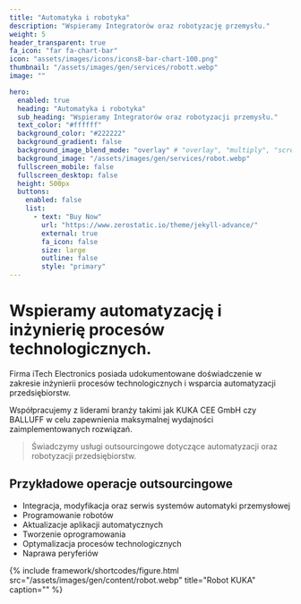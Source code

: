 ```yaml
---
title: "Automatyka i robotyka"
description: "Wspieramy Integratorów oraz robotyzację przemysłu."
weight: 5
header_transparent: true
fa_icon: "far fa-chart-bar"
icon: "assets/images/icons/icons8-bar-chart-100.png"
thumbnail: "/assets/images/gen/services/robott.webp"
image: ""

hero:
  enabled: true
  heading: "Automatyka i robotyka"
  sub_heading: "Wspieramy Integratorów oraz robotyzacji przemysłu."
  text_color: "#ffffff"
  background_color: "#222222"
  background_gradient: false
  background_image_blend_mode: "overlay" # "overlay", "multiply", "screen"
  background_image: "/assets/images/gen/services/robot.webp"
  fullscreen_mobile: false
  fullscreen_desktop: false
  height: 500px
  buttons:
    enabled: false
    list:
      - text: "Buy Now"
        url: "https://www.zerostatic.io/theme/jekyll-advance/"
        external: true
        fa_icon: false
        size: large
        outline: false
        style: "primary"
---
```


# Wspieramy automatyzację i inżynierię procesów technologicznych.

Firma iTech Electronics posiada udokumentowane doświadczenie w zakresie inżynierii procesów technologicznych i wsparcia automatyzacji przedsiębiorstw.

Współpracujemy z liderami branży takimi jak KUKA CEE GmbH czy BALLUFF w celu zapewnienia maksymalnej wydajności zaimplementowanych rozwiązań.

> Świadczymy usługi outsourcingowe dotyczące automatyzacji oraz robotyzacji przedsiębiorstw.

## Przykładowe operacje outsourcingowe

- Integracja, modyfikacja oraz serwis systemów automatyki przemysłowej
- Programowanie robotów
- Aktualizacje aplikacji automatycznych
- Tworzenie oprogramowania
- Optymalizacja procesów technologicznych
- Naprawa peryferiów 


{% include framework/shortcodes/figure.html src="/assets/images/gen/content/robot.webp" title="Robot KUKA" caption="" %}

